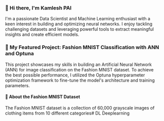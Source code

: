 ### 👋 Hi there, I'm Kamlesh PAl

I'm a passionate Data Scientist and Machine Learning enthusiast with a keen interest in building and optimizing neural networks. I enjoy tackling challenging datasets and leveraging powerful tools to extract meaningful insights and create efficient models.



### 🚀 My Featured Project: Fashion MNIST Classification with ANN and Optuna

This project showcases my skills in building an Artificial Neural Network (ANN) for image classification on the Fashion MNIST dataset. To achieve the best possible performance, I utilized the Optuna hyperparameter optimization framework to fine-tune the model's architecture and training parameters.

#### 👕 About the Fashion MNIST Dataset
The Fashion MNIST dataset is a collection of 60,000 grayscale images of clothing items from 10 different categories# DL
Deeplearning
